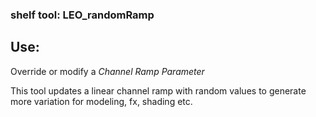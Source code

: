 ### shelf tool: LEO_randomRamp ###

## Use: ##
Override or modify a *Channel Ramp Parameter*

This tool updates a linear channel ramp with random values to generate more variation for modeling, fx, shading etc.
